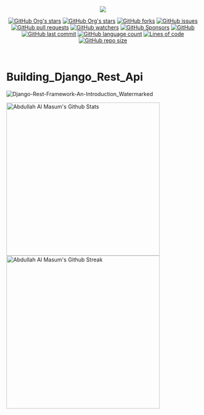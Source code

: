 <p align="center">
	<a href="https://hits.seeyoufarm.com"><img src="https://hits.seeyoufarm.com/api/count/incr/badge.svg?url=https%3A%2F%2Fgithub.com%2FMasumBhai%2FBuilding_Rest_Api&count_bg=%232573D2&title_bg=%230E0E10&icon=github.svg&icon_color=%230D7CE6&title=visitors&edge_flat=true"/></a>
</p>
<p align="center">
	<a href="https://github.com/MasumBhai"><img alt="GitHub Org's stars" src="https://img.shields.io/github/stars/MasumBhai/Building_Rest_Api?logoColor=blue&style=social"></a>
	<a href="https://github.com/MasumBhai"><img alt="GitHub Org's stars" src="https://img.shields.io/github/license/MasumBhai/Building_Rest_Api?logo=github&logoColor=blue&style=social"></a>
	<a href="https://github.com/MasumBhai"><img alt="GitHub forks" src="https://img.shields.io/github/forks/MasumBhai/Building_Rest_Api?logoColor=blue&style=social"></a>
	<a href="https://github.com/MasumBhai"><img alt="GitHub issues" src="https://img.shields.io/github/issues/MasumBhai/Building_Rest_Api?logo=github&logoColor=blue&style=social"></a>
	<a href="https://github.com/MasumBhai"><img alt="GitHub pull requests" src="https://img.shields.io/github/issues-pr/MasumBhai/Building_Rest_Api?logo=github&logoColor=blue&style=social"></a>
	<a href="https://github.com/MasumBhai"><img alt="GitHub watchers" src="https://img.shields.io/github/watchers/MasumBhai/Building_Rest_Api?logoColor=blue&style=social"></a>
	<a href="https://github.com/MasumBhai"><img alt="GitHub Sponsors" src="https://img.shields.io/github/sponsors/MasumBhai?logo=github&logoColor=blue&style=social"></a>
	<a href="https://github.com/MasumBhai"><img alt="GitHub" src="https://img.shields.io/github/license/MasumBhai/Building_Rest_Api?logo=git&logoColor=blue&style=social"></a>
	<a href="https://github.com/MasumBhai"><img alt="GitHub last commit" src="https://img.shields.io/github/last-commit/MasumBhai/Building_Rest_Api?logo=github&logoColor=blue&style=social"></a>
	<a href="https://github.com/MasumBhai"><img alt="GitHub language count" src="https://img.shields.io/github/languages/count/MasumBhai/Building_Rest_Api?logo=github&logoColor=blue&style=social"></a>
	<a href="https://github.com/MasumBhai"><img alt="Lines of code" src="https://img.shields.io/tokei/lines/github/MasumBhai/Building_Rest_Api?logo=github&logoColor=blue&style=social"></a>
	<a href="https://github.com/MasumBhai"><img alt="GitHub repo size" src="https://img.shields.io/github/repo-size/MasumBhai/Building_Rest_Api?logo=github&logoColor=blue&style=social"></a>
</p><br>

# Building_Django_Rest_Api
![Django-Rest-Framework-An-Introduction_Watermarked](https://user-images.githubusercontent.com/53784551/129089235-0092e0ea-55c9-4c05-9698-0f5660073f6e.png)

<a href="https://github.com/MasumBhai"><img alt="Abdullah Al Masum's Github Stats" src="https://github-readme-stats.vercel.app/api?username=masumBhai&show_icons=true&count_private=true&theme=great-gatsby" width=400></a>
<a href="https://github.com/MasumBhai"><img alt="Abdullah Al Masum's Github Streak" src="https://github-readme-streak-stats.herokuapp.com?user=MasumBhai&theme=vision-friendly-dark&fire=DD2727&sideNums=CD5CDD" width=400></a>
